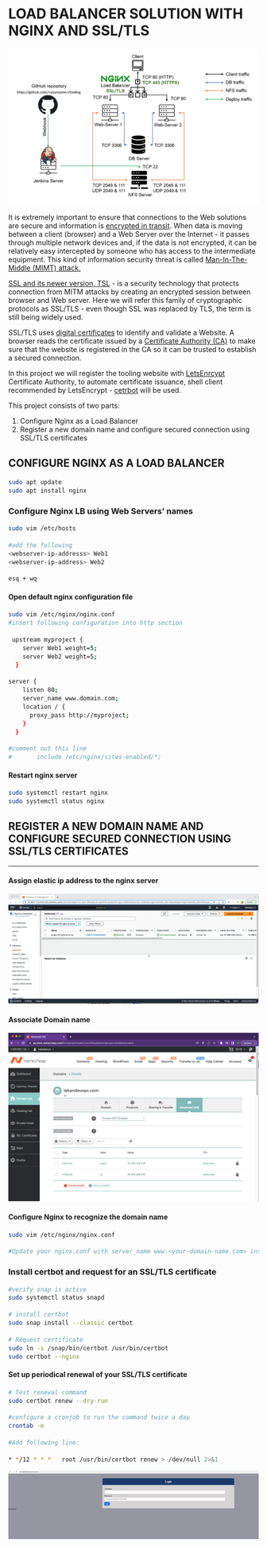 # LOAD BALANCER SOLUTION WITH NGINX AND SSL/TLS
![project 10](pbl10/project10.png)


It is extremely important to ensure that connections to the Web solutions are secure and information is [encrypted in transit](https://security.berkeley.edu/data-encryption-transit-guideline). 
When data is moving between a client (browser) and a Web Server over the Internet - it passes through multiple network devices and, if the data is not encrypted, it can be relatively easy intercepted by someone who has access to the intermediate equipment. This kind of information security threat is called [Man-In-The-Middle (MIMT) attack.](https://en.wikipedia.org/wiki/Man-in-the-middle_attack)

[SSL and its newer version, TSL](https://en.wikipedia.org/wiki/Secure_Sockets_Layer) - is a security technology that protects connection from MITM attacks by creating an encrypted session between browser and Web server. Here we will refer this family of cryptographic protocols as SSL/TLS - even though SSL was replaced by TLS, the term is still being widely used.

SSL/TLS uses [digital certificates](https://en.wikipedia.org/wiki/Public_key_certificate) to identify and validate a Website. A browser reads the certificate issued by a [Certificate Authority (CA)](https://en.wikipedia.org/wiki/Certificate_authority) to make sure that the website is registered in the CA so it can be trusted to establish a secured connection.

In this project we will register the tooling website with [LetsEnrcypt](https://letsencrypt.org/) Certificate Authority, to automate certificate issuance, shell client recommended by LetsEncrypt - [cetrbot](https://certbot.eff.org/) will be used.

This project consists of two parts:
1. Configure Nginx as a Load Balancer
2. Register a new domain name and configure secured connection using SSL/TLS certificates

## CONFIGURE NGINX AS A LOAD BALANCER
```bash
sudo apt update 
sudo apt install nginx
```
### Configure Nginx LB using Web Servers’ names
```bash
sudo vim /etc/hosts

#add the following 
<webserver-ip-addresss> Web1
<webserver-ip-address> Web2

esq + wq
```
#### Open default nginx configuration file
```bash
sudo vim /etc/nginx/nginx.conf
#insert following configuration into http section

 upstream myproject {
    server Web1 weight=5;
    server Web2 weight=5;
  }

server {
    listen 80;
    server_name www.domain.com;
    location / {
      proxy_pass http://myproject;
    }
  }

#comment out this line
#       include /etc/nginx/sites-enabled/*;
```
#### Restart nginx server 
```bash
sudo systemctl restart nginx
sudo systemctl status nginx
```
## REGISTER A NEW DOMAIN NAME AND CONFIGURE SECURED CONNECTION USING SSL/TLS CERTIFICATES
---
#### Assign elastic ip address to the nginx server 
![nginx elastic ip](pbl10/nginxinstance.png)
#### Associate Domain name 
![assign domain name to elastic ip](pbl10/domaintoEip.png)

#### Configure Nginx to recognize the domain name
```bash
sudo vim /etc/nginx/nginx.conf

#Update your nginx.conf with server_name www.<your-domain-name.com> instead of server_name www.domain.com
```
### Install certbot and request for an SSL/TLS certificate
```bash
#verify snap is active 
sudo systemctl status snapd

# install certbot
sudo snap install --classic certbot

# Request certificate
sudo ln -s /snap/bin/certbot /usr/bin/certbot
sudo certbot --nginx
```
#### Set up periodical renewal of your SSL/TLS certificate
```bash
# Test renewal command
sudo certbot renew --dry-run

#configure a cronjob to run the command twice a day
crontab -e

#Add following line:

* */12 * * *   root /usr/bin/certbot renew > /dev/null 2>&1
```

![domain url](pbl10/domainurl.png)





